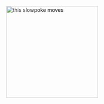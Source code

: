<img src="https://i.pinimg.com/originals/42/b4/22/42b4229a9ec3145edaa895b2415dd720.gif" alt="this slowpoke moves"  width="250" />
<Hello, I'm Xcution3r
